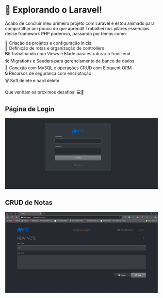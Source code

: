 # 🚀 Explorando o Laravel!

Acabo de concluir meu primeiro projeto com Laravel e estou animado para compartilhar um pouco do que aprendi! Trabalhei nos pilares essenciais desse framework PHP poderoso, passando por temas como:

📂 Criação de projetos e configuração inicial  
🚏 Definição de rotas e organização de controllers  
🖼️ Trabalhando com Views e Blade para estruturar o front-end  
🛠️ Migrations e Seeders para gerenciamento de banco de dados  
💾 Conexão com MySQL e operações CRUD com Eloquent ORM  
🔒 Recursos de segurança com encriptação  
🗑️ Soft delete e hard delete  

Que venham os próximos desafios! 💻🌟

## Página de Login
![Captura de Tela](public/assets/Captura%20de%20tela%202024-10-28%20081336.png)

## CRUD de Notas

<div align="center">
  <img src="public/assets/NOTES-PessoalMicrosoftEdge2024-10-2808-14-03-ezgif.com-video-to-gif-converter%20(1).gif" alt="Demonstração do Projeto">
</div>
